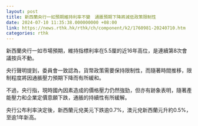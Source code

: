 ```yaml
---
layout: post
title: 新西蘭央行一如預期維持利率不變　通脹預期下降將減低政策限制性
date: 2024-07-10 11:35:38.000000000 +08:00
link: https://news.rthk.hk/rthk/ch/component/k2/1760981-20240710.htm
categories: rthk
---
```


新西蘭央行一如市場預期，維持指標利率在5.5厘的近16年高位，是連續第8次會議按兵不動。

央行聲明提到，委員會一致認為，貨幣政策需要保持限制性，而隨著時間推移，限制程度將因通脹壓力預期下降而有所緩和。

不過，央行指，現時國內因素造成的價格壓力仍然強勁，但亦有跡象表明，隨著產能壓力和企業定價意願下跌，通脹的持續性有所緩解。

央行公布利率決定後，新西蘭元兌美元下跌逾0.7%，澳元兌新西蘭元升約0.5%，至逾1年新高。
